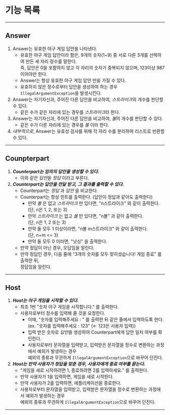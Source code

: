 # 기능 목록

---

## Answer
1. Answer는 유효한 야구 게임 답안을 나타낸다.
    - 유효한 야구 게임 답안이라 함은, 9개의 숫자(1~9) 중 서로 다른 3개를 선택하여 만든 세 자리 정수를 말한다.  
      즉, 답안은 0을 포함하지 않고 각 자리의 숫자가 중복되지 않으며, 123이상 987 이어야만 한다.
    - Answer는 항상 유효한 야구 게임 답안 만을 가질 수 있다.
    - 유효하지 않은 정수로부터 답안을 생성하여 하는 경우 `IllegalArgumentException`을 발생시킨다.
2. Answer는 자기자신과, 주어진 다른 답안을 비교하여, *스트라이크*의 개수를 판단할 수 있다.
   - 같은 수가 같은 자리에 있는 경우를 *스트라이크*라 한다.
3. Answer는 자기자신과, 주어진 다른 답안을 비교하여, *볼*의 개수를 판단할 수 있다.
   - 같은 수가 다른 자리에 있는 경우를 *볼* 이라 한다.
4. *내부적으로*, Answer는 유효성 검사를 위해 각 자리 수를 분리하여 리스트로 반환할 수 있다.

---

## Counpterpart
1. ***Counterpart는 임의의 답안을 생성할 수 있다.***
    - 이와 같은 *답안*을 *정답* 이라고 부른다.
2. ***Counterpart는 답안을 전달 받고, 그 결과를 출력할 수 있다.***
    - Counterpart는 *정답* 과 *답안* 을 비교한다.
    - Counterpart는 항상 힌트를 출력한다. (답안이 정답과 같아도 출력한다)
        - 만약 *볼* 은 없고 *스트라이크* 만 있다면, "n스트라이크" 와 같이 출력한다.  
          (단, n은 1, 2, 또는 3)
        - 만약 *스트라이크* 는 없고 *볼* 만 있다면, "n볼" 과 같이 출력한다.  
          (단, n은 1, 2 또는 3)
        - 만약 둘 모두 1 이상이라면, "n볼 m스트라이크" 와 같이 출력한다.  
          (단, n+m <= 3)
        - 만약 둘 모두 0 이라면, "낫싱" 을 출력한다.
    - 만약 정답이 아닌 경우, 오답임을 알린다.
    - 만약 정답인 경우, 다음 줄에 "3개의 숫자를 모두 맞히셨습니다! 게임 종료" 를 출력한 뒤,  
      정답임을 알린다.

---

## Host
1. ***Host는 야구 게임을 시작할 수 있다.***
    - 최초 1번 "숫자 야구 게임을 시작합니다." 를 출력한다.
    - 사용자로부터 정수를 입력해 줄 것을 요청한다.
      - 이때, "숫자를 입력해주세요 : " 를 출력한 뒤 같은 줄에서 입력하도록 한다.  
        (ex. "숫자를 입력해주세요 : 123" (← 123은 사용자 입력))
      - 입력 받은 숫자로 *답안*을 생성하여 Counterpart에게 답안 일치 여부를 확인한다.
      - 사용자로부터 문자열을 입력받고, 입력받은 문자열을 정수로 변환하는 과정에서 예외가 발생하는 경우  
        예외의 종류과 무관하게 `IllegalArgumentException`으로 바꾸어 던진다.
2. ***Host는 만약 사용자가 정답을 맞춘 경우, 사용자에게 종료 여부를 묻는다.***
    - "게임을 새로 시작하려면 1, 종료하려면 2를 입력하세요." 를 출력한다.
    - 만약 사용자가 1을 입력하면, 게임을 새로 시작한다.
    - 만약 사용자가 2를 입력하면, 애플리케이션을 종료한다.
    - 사용자로부터 문자열을 입력받고, 입력받은 문자열을 정수로 변환하는 과정에서 예외가 발생하는 경우  
      예외의 종류과 무관하게 `IllegalArgumentException`으로 바꾸어 던진다.

---